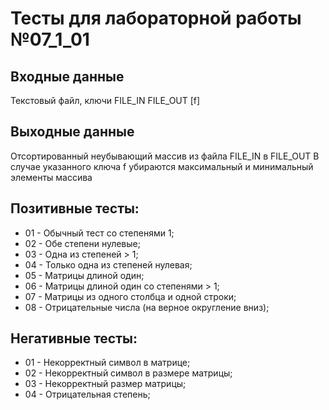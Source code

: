 # Тесты для лабораторной работы №07_1_01
## Входные данные
Текстовый файл, ключи FILE_IN FILE_OUT [f]
## Выходные данные
Отсортированный неубывающий массив из файла FILE_IN в FILE_OUT
В случае указанного ключа f убираются максимальный и минимальный элементы массива
## Позитивные тесты:
- 01 - Обычный тест со степенями 1;
- 02 - Обе степени нулевые;
- 03 - Одна из степеней > 1;
- 04 - Только одна из степеней нулевая;
- 05 - Матрицы длиной один;
- 06 - Матрицы длиной один со степенями > 1;
- 07 - Матрицы из одного столбца и одной строки;
- 08 - Отрицательные числа (на верное округление вниз);
## Негативные тесты:
- 01 - Некорректный символ в матрице;
- 02 - Некорректный символ в размере матрицы;
- 03 - Некорректный размер матрицы;
- 04 - Отрицательная степень;
